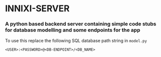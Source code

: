# INNIXI-SERVER

### A python based backend server containing simple code stubs for database modelling and some endpoints for the app

To use this replace the following SQL database path string in `model.py`

`<USER>:<PASSWORD>@<DB-ENDPOINT>/<DB_NAME>`
